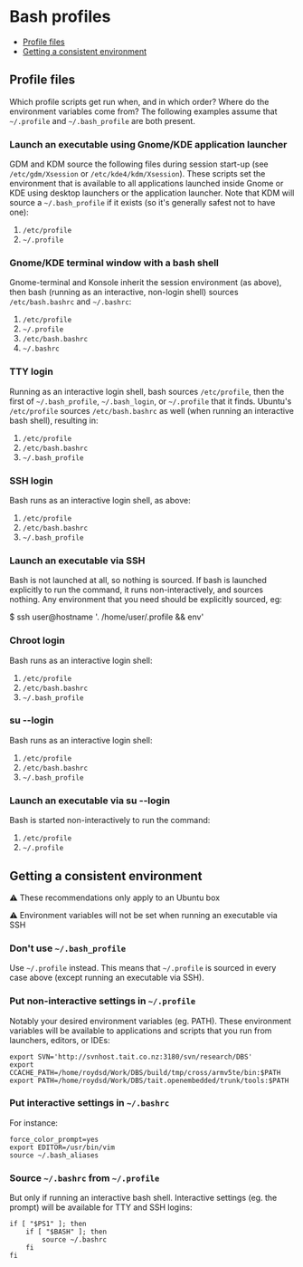 Bash profiles
=============

 * [Profile files](#profile-files)
 * [Getting a consistent environment](#getting-a-consistent-environment)

Profile files
-------------

Which profile scripts get run when, and in which order? Where do the environment variables come from? The following
examples assume that `~/.profile` and `~/.bash_profile` are both present.

### Launch an executable using Gnome/KDE application launcher

GDM and KDM source the following files during session start-up (see `/etc/gdm/Xsession` or `/etc/kde4/kdm/Xsession`). These
scripts set the environment that is available to all applications launched inside Gnome or KDE using desktop launchers
or the application launcher. Note that KDM will source a `~/.bash_profile` if it exists (so it's generally safest not to
have one):

1. `/etc/profile`
2. `~/.profile`

### Gnome/KDE terminal window with a bash shell

Gnome-terminal and Konsole inherit the session environment (as above), then bash (running as an interactive, non-login
shell) sources `/etc/bash.bashrc` and `~/.bashrc`:

1. `/etc/profile`
2. `~/.profile`
3. `/etc/bash.bashrc`
4. `~/.bashrc`

### TTY login

Running as an interactive login shell, bash sources `/etc/profile`, then the first of `~/.bash_profile`, `~/.bash_login`, or
`~/.profile` that it finds. Ubuntu's `/etc/profile` sources `/etc/bash.bashrc` as well (when running an interactive bash
shell), resulting in:

1. `/etc/profile`
2. `/etc/bash.bashrc`
3. `~/.bash_profile`

### SSH login

Bash runs as an interactive login shell, as above:

1. `/etc/profile`
2. `/etc/bash.bashrc`
3. `~/.bash_profile`

### Launch an executable via SSH

Bash is not launched at all, so nothing is sourced.
If bash is launched explicitly to run the command, it runs non-interactively, and sources nothing.
Any environment that you need should be explicitly sourced, eg:

   $ ssh user@hostname '. /home/user/.profile && env'

### Chroot login

Bash runs as an interactive login shell:

1. `/etc/profile`
2. `/etc/bash.bashrc`
3. `~/.bash_profile`

### su --login

Bash runs as an interactive login shell:

1. `/etc/profile`
2. `/etc/bash.bashrc`
3. `~/.bash_profile`

### Launch an executable via su --login

Bash is started non-interactively to run the command:

1. `/etc/profile`
2. `~/.profile`


Getting a consistent environment
--------------------------------

:warning: These recommendations only apply to an Ubuntu box

:warning: Environment variables will not be set when running an executable via SSH

### Don't use `~/.bash_profile`

Use `~/.profile` instead. This means that `~/.profile` is sourced in every case above (except running an executable via
SSH).

### Put non-interactive settings in `~/.profile`

Notably your desired environment variables (eg. PATH). These environment variables will be available to applications and
scripts that you run from launchers, editors, or IDEs:

    export SVN='http://svnhost.tait.co.nz:3180/svn/research/DBS'
    export CCACHE_PATH=/home/roydsd/Work/DBS/build/tmp/cross/armv5te/bin:$PATH
    export PATH=/home/roydsd/Work/DBS/tait.openembedded/trunk/tools:$PATH

### Put interactive settings in `~/.bashrc`

For instance:

    force_color_prompt=yes
    export EDITOR=/usr/bin/vim
    source ~/.bash_aliases

### Source `~/.bashrc` from `~/.profile`

But only if running an interactive bash shell. Interactive settings (eg. the prompt) will be available for TTY and SSH
logins:

    if [ "$PS1" ]; then
        if [ "$BASH" ]; then
            source ~/.bashrc
        fi
    fi

